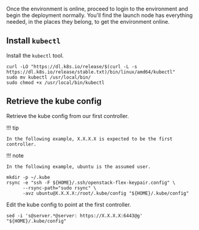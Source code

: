 Once the environment is online, proceed to login to the environment and begin the deployment normally. You'll find the launch node has everything needed, in the places they belong, to get the environment online.

## Install `kubectl`

Install the `kubectl` tool.

``` shell
curl -LO "https://dl.k8s.io/release/$(curl -L -s https://dl.k8s.io/release/stable.txt)/bin/linux/amd64/kubectl"
sudo mv kubectl /usr/local/bin/
sudo chmod +x /usr/local/bin/kubectl
```

## Retrieve the kube config

Retrieve the kube config from our first controller.

!!! tip

    In the following example, X.X.X.X is expected to be the first controller.

!!! note

    In the following example, ubuntu is the assumed user.

``` shell
mkdir -p ~/.kube
rsync -e "ssh -F ${HOME}/.ssh/openstack-flex-keypair.config" \
      --rsync-path="sudo rsync" \
      -avz ubuntu@X.X.X.X:/root/.kube/config "${HOME}/.kube/config"
```

Edit the kube config to point at the first controller.

``` shell
sed -i 's@server.*@server: https://X.X.X.X:6443@g' "${HOME}/.kube/config"
```
